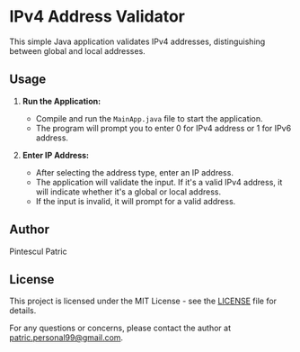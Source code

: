 # IPv4 Address Validator

This simple Java application validates IPv4 addresses, distinguishing between global and local addresses.

## Usage

1. **Run the Application:**
   - Compile and run the `MainApp.java` file to start the application.
   - The program will prompt you to enter 0 for IPv4 address or 1 for IPv6 address.
  
2. **Enter IP Address:**
   - After selecting the address type, enter an IP address.
   - The application will validate the input. If it's a valid IPv4 address, it will indicate whether it's a global or local address.
   - If the input is invalid, it will prompt for a valid address.

## Author

Pintescul Patric

## License

This project is licensed under the MIT License - see the [LICENSE](LICENSE) file for details.

For any questions or concerns, please contact the author at <patric.personal99@gmail.com>.
